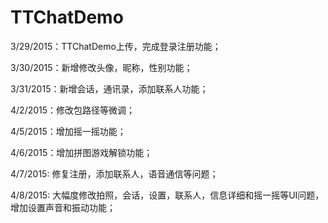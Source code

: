 # TTChatDemo
3/29/2015：TTChatDemo上传，完成登录注册功能；

3/30/2015：新增修改头像，昵称，性别功能；

3/31/2015：新增会话，通讯录，添加联系人功能；

4/2/2015：修改包路径等微调；

4/5/2015：增加摇一摇功能；

4/6/2015：增加拼图游戏解锁功能；

4/7/2015: 修复注册，添加联系人，语音通信等问题；

4/8/2015: 大幅度修改拍照，会话，设置，联系人，信息详细和摇一摇等UI问题，增加设置声音和振动功能；
